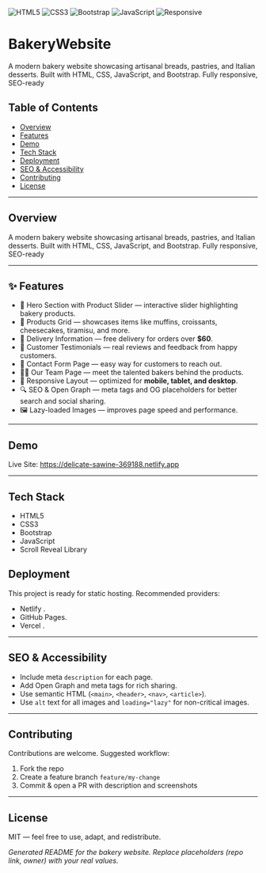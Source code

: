 ![HTML5](https://img.shields.io/badge/HTML5-E34F26?style=for-the-badge&logo=html5&logoColor=white)
![CSS3](https://img.shields.io/badge/CSS3-1572B6?style=for-the-badge&logo=css3&logoColor=white)
![Bootstrap](https://img.shields.io/badge/Bootstrap-7952B3?style=for-the-badge&logo=bootstrap&logoColor=white)
![JavaScript](https://img.shields.io/badge/JavaScript-F7DF1E?style=for-the-badge&logo=javascript&logoColor=black)
![Responsive](https://img.shields.io/badge/Responsive-Design-brightgreen?style=for-the-badge)

# BakeryWebsite
 A modern bakery website showcasing artisanal breads, pastries, and Italian desserts. Built with HTML, CSS, JavaScript, and Bootstrap. Fully responsive, SEO-ready
 
## Table of Contents
* [Overview](#overview)
* [Features](#features)
* [Demo](#demo)
* [Tech Stack](#tech-stack)
* [Deployment](#deployment)
* [SEO & Accessibility](#seo--accessibility)
* [Contributing](#contributing)
* [License](#license)


---

## Overview

 A modern bakery website showcasing artisanal breads, pastries, and Italian desserts. Built with HTML, CSS, JavaScript, and Bootstrap. Fully responsive, SEO-ready

---

## ✨ Features

* 🥐 Hero Section with Product Slider — interactive slider highlighting bakery products.
* 🛒 Products Grid — showcases items like muffins, croissants, cheesecakes, tiramisu, and more.
* 🚚 Delivery Information — free delivery for orders over **$60**.
* 👥 Customer Testimonials — real reviews and feedback from happy customers.
* 📩 Contact Form Page — easy way for customers to reach out.
* 👨‍🍳 Our Team Page — meet the talented bakers behind the products.
* 🎨 Responsive Layout — optimized for **mobile, tablet, and desktop**.
* 🔍 SEO & Open Graph — meta tags and OG placeholders for better search and social sharing.
* 🖼  Lazy-loaded Images — improves page speed and performance.

---

## Demo

Live Site: https://delicate-sawine-369188.netlify.app

---

## Tech Stack

* HTML5
* CSS3
* Bootstrap
* JavaScript
* Scroll Reveal Library
  

## Deployment

This project is ready for static hosting. Recommended providers:

* Netlify .
* GitHub Pages.
* Vercel .

---

## SEO & Accessibility

* Include meta `description` for each page. 
* Add Open Graph and meta tags for rich sharing.
* Use semantic HTML (`<main>`, `<header>`, `<nav>`, `<article>`).
* Use `alt` text for all images and `loading="lazy"` for non-critical images.

---

## Contributing

Contributions are welcome. Suggested workflow:

1. Fork the repo
2. Create a feature branch `feature/my-change`
3. Commit & open a PR with description and screenshots

---

## License

MIT — feel free to use, adapt, and redistribute.


*Generated README for the bakery website. Replace placeholders (repo link, owner) with your real values.*

